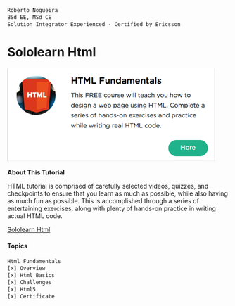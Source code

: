 ```
Roberto Nogueira  
BSd EE, MSd CE
Solution Integrator Experienced - Certified by Ericsson
```
# Sololearn Html

![ebook cover](images/sololearn-html.png)

**About This Tutorial**

HTML tutorial is comprised of carefully selected videos, quizzes, and checkpoints to ensure that you learn as much as possible, while also having as much fun as possible. This is accomplished through a series of entertaining exercises, along with plenty of hands-on practice in writing actual HTML code.

[Sololearn Html](https://www.sololearn.com/Course/HTML/)

#### Topics
```
Html Fundamentals
[x] Overview
[x] Html Basics
[x] Challenges
[x] Html5
[x] Certificate
```
